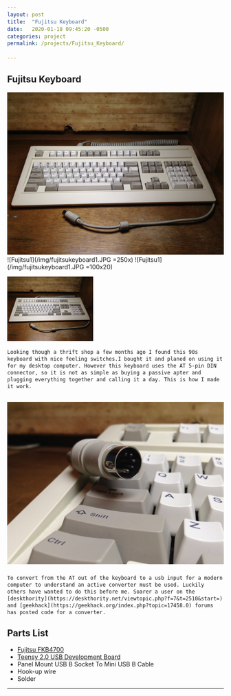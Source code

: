 ```yaml
---
layout: post
title:  "Fujitsu Keyboard"
date:   2020-01-18 09:45:20 -0500
categories: project
permalink: /projects/Fujitsu_Keyboard/

---
```

## Fujitsu Keyboard

![Fujitsu1](/img/fujitsukeyboard1.JPG)
![Fujitsu1](/img/fujitsukeyboard1.JPG =250x)
![Fujitsu1](/img/fujitsukeyboard1.JPG =100x20)

<img src="/img/fujitsukeyboard1.JPG" alt="Fujitsu1" width="200"/>

    Looking though a thrift shop a few months ago I found this 90s keyboard with nice feeling switches.I bought it and planed on using it for my desktop computer. However this keyboard uses the AT 5-pin DIN connector, so it is not as simple as buying a passive apter and plugging everything together and calling it a day. This is how I made it work.
![Fujitsu3](/img/fujitsukeyboard3.JPG)
---

    To convert from the AT out of the keyboard to a usb input for a modern computer to understand an active converter must be used. Luckily others have wanted to do this before me. Soarer a user on the [deskthority](https://deskthority.net/viewtopic.php?f=7&t=2510&start=) and [geekhack](https://geekhack.org/index.php?topic=17458.0) forums has posted code for a converter.


## Parts List
  * [Fujitsu FKB4700](http://telcontar.net/KBK/Fujitsu/FKB4700)
  * [Teensy 2.0 USB Development Board](https://www.pjrc.com/store/teensy.html)
  * Panel Mount USB B Socket To Mini USB B Cable
  * Hook-up wire
  * Solder

---
